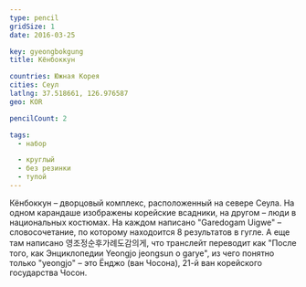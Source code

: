```yaml
---
type: pencil
gridSize: 1
date: 2016-03-25

key: gyeongbokgung
title: Кёнбоккун

countries: Южная Корея
cities: Сеул
latlng: 37.518661, 126.976587
geo: KOR

pencilCount: 2

tags:
  - набор

  - круглый
  - без резинки
  - тупой
---
```


Кёнбоккун – дворцовый комплекс, расположенный на севере Сеула. На одном карандаше изображены корейские всадники, на другом – люди в национальных костюмах. На каждом написано "Garedogam Uigwe" – словосочетание, по которому находоится 8 результатов в гугле. А еще там написано 영조정순후가례도감의게, что транслейт переводит как "После того, как Энциклопедии Yeongjo jeongsun о garye", из чего понятно только "yeongjo" – это Ёнджо (ван Чосона), 21-й ван корейского государства Чосон.
